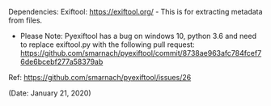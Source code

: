 Dependencies:
  Exiftool: https://exiftool.org/
    - This is for extracting metadata from files.
    
  -  Please Note: Pyexiftool has a bug on windows 10, python 3.6 and need to replace exiftool.py with the following pull request:
   https://github.com/smarnach/pyexiftool/commit/8738ae963afc784fcef76de6bcebf277a58379ab

Ref: https://github.com/smarnach/pyexiftool/issues/26

   (Date: January 21, 2020)

